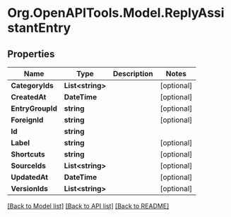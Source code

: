 # Org.OpenAPITools.Model.ReplyAssistantEntry
## Properties

Name | Type | Description | Notes
------------ | ------------- | ------------- | -------------
**CategoryIds** | **List&lt;string&gt;** |  | [optional] 
**CreatedAt** | **DateTime** |  | [optional] 
**EntryGroupId** | **string** |  | [optional] 
**ForeignId** | **string** |  | [optional] 
**Id** | **string** |  | 
**Label** | **string** |  | [optional] 
**Shortcuts** | **string** |  | [optional] 
**SourceIds** | **List&lt;string&gt;** |  | [optional] 
**UpdatedAt** | **DateTime** |  | [optional] 
**VersionIds** | **List&lt;string&gt;** |  | [optional] 

[[Back to Model list]](../README.md#documentation-for-models) [[Back to API list]](../README.md#documentation-for-api-endpoints) [[Back to README]](../README.md)

